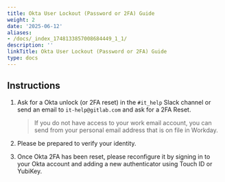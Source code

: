 ```yaml
---
title: Okta User Lockout (Password or 2FA) Guide
weight: 2
date: '2025-06-12'
aliases:
- /docs/_index_1748133857008684449_1_1/
description: ''
linkTitle: Okta User Lockout (Password or 2FA) Guide
type: docs
---
```


## Instructions

1. Ask for a Okta unlock (or 2FA reset) in the `#it_help` Slack channel or send an email to `it-help@gitlab.com` and ask for a 2FA Reset.

    > If you do not have access to your work email account, you can send from your personal email address that is on file in Workday.

2. Please be prepared to verify your identity.

3. Once Okta 2FA has been reset, please reconfigure it by signing in to your Okta account and adding a new authenticator using Touch ID or YubiKey.
